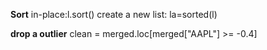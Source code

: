 **Sort**
in-place:l.sort()
create a new list: la=sorted(l)

**drop a outlier**
clean = merged.loc[merged["AAPL"] >= -0.4]
